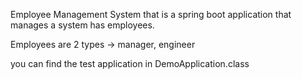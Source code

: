 Employee Management System that is a spring boot application that manages a system has employees.

Employees are 2 types -> manager, engineer

you can find the test application in DemoApplication.class
